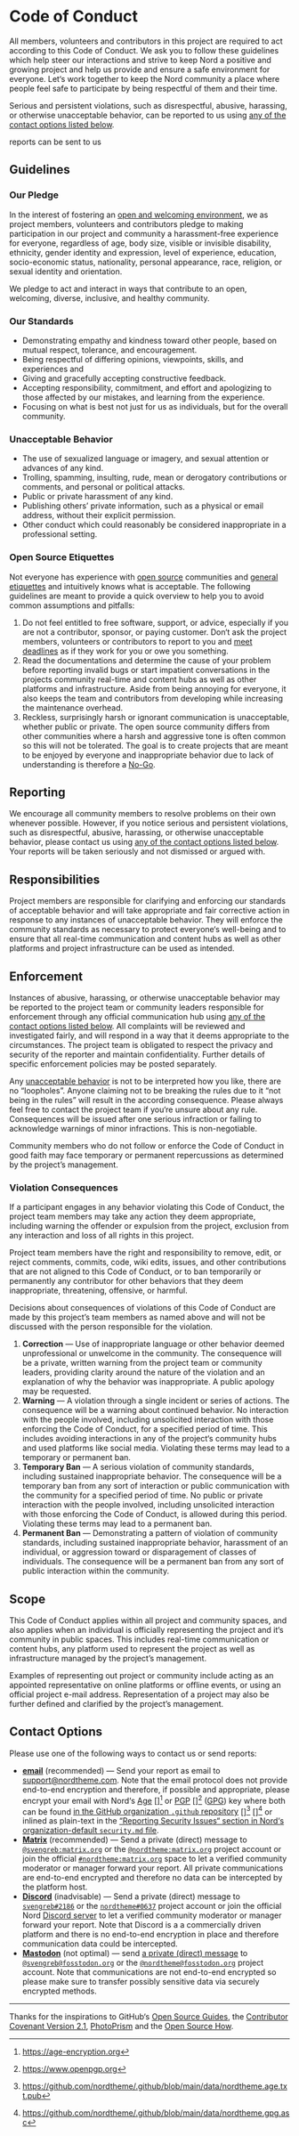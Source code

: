 # Code of Conduct

All members, volunteers and contributors in this project are required to act according to this Code of Conduct. We ask you to follow these guidelines which help steer our interactions and strive to keep Nord a positive and growing project and help us provide and ensure a safe environment for everyone. Let‘s work together to keep the Nord community a place where people feel safe to participate by being respectful of them and their time.

Serious and persistent violations, such as disrespectful, abusive, harassing, or otherwise unacceptable behavior, can be reported to us using [any of the contact options listed below](#contact-options).

reports can be sent to us

## Guidelines

### Our Pledge

In the interest of fostering an [open and welcoming environment][5], we as project members, volunteers and contributors pledge to making participation in our project and community a harassment-free experience for everyone, regardless of age, body size, visible or invisible disability, ethnicity, gender identity and expression, level of experience, education, socio-economic status, nationality, personal appearance, race, religion, or sexual identity and orientation.

We pledge to act and interact in ways that contribute to an open, welcoming, diverse, inclusive, and healthy community.

### Our Standards

- Demonstrating empathy and kindness toward other people, based on mutual respect, tolerance, and encouragement.
- Being respectful of differing opinions, viewpoints, skills, and experiences and
- Giving and gracefully accepting constructive feedback.
- Accepting responsibility, commitment, and effort and apologizing to those affected by our mistakes, and learning from the experience.
- Focusing on what is best not just for us as individuals, but for the overall community.

### Unacceptable Behavior

- The use of sexualized language or imagery, and sexual attention or advances of any kind.
- Trolling, spamming, insulting, rude, mean or derogatory contributions or comments, and personal or political attacks.
- Public or private harassment of any kind.
- Publishing others’ private information, such as a physical or email address, without their explicit permission.
- Other conduct which could reasonably be considered inappropriate in a professional setting.

### Open Source Etiquettes

Not everyone has experience with [open source][2] communities and [general etiquettes][8] and intuitively knows what is acceptable. The following guidelines are meant to provide a quick overview to help you to avoid common assumptions and pitfalls:

1. Do not feel entitled to free software, support, or advice, especially if you are not a contributor, sponsor, or paying customer. Don‘t ask the project members, volunteers or contributors to report to you and [meet deadlines][7] as if they work for you or owe you something.
2. Read the documentations and determine the cause of your problem before reporting invalid bugs or start impatient conversations in the projects community real-time and content hubs as well as other platforms and infrastructure. Aside from being annoying for everyone, it also keeps the team and contributors from developing while increasing the maintenance overhead.
3. Reckless, surprisingly harsh or ignorant communication is unacceptable, whether public or private. The open source community differs from other communities where a harsh and aggressive tone is often common so this will not be tolerated. The goal is to create projects that are meant to be enjoyed by everyone and inappropriate behavior due to lack of understanding is therefore a [No-Go][6].

## Reporting

We encourage all community members to resolve problems on their own whenever possible. However, if you notice serious and persistent violations, such as disrespectful, abusive, harassing, or otherwise unacceptable behavior, please contact us using [any of the contact options listed below](#contact-options). Your reports will be taken seriously and not dismissed or argued with.

## Responsibilities

Project members are responsible for clarifying and enforcing our standards of acceptable behavior and will take appropriate and fair corrective action in response to any instances of unacceptable behavior. They will enforce the community standards as necessary to protect everyone‘s well-being and to ensure that all real-time communication and content hubs as well as other platforms and project infrastructure can be used as intended.

## Enforcement

Instances of abusive, harassing, or otherwise unacceptable behavior may be reported to the project team or community leaders responsible for enforcement through any official communication hub using [any of the contact options listed below](#contact-options). All complaints will be reviewed and investigated fairly, and will respond in a way that it deems appropriate to the circumstances. The project team is obligated to respect the privacy and security of the reporter and maintain confidentiality. Further details of specific enforcement policies may be posted separately.

Any [unacceptable behavior](#unacceptable-behavior) is not to be interpreted how you like, there are no “loopholes”. Anyone claiming not to be breaking the rules due to it “not being in the rules” will result in the according consequence. Please always feel free to contact the project team if you‘re unsure about any rule.
Consequences will be issued after one serious infraction or failing to acknowledge warnings of minor infractions. This is non-negotiable.

Community members who do not follow or enforce the Code of Conduct in good faith may face temporary or permanent repercussions as determined by the project’s management.

### Violation Consequences

If a participant engages in any behavior violating this Code of Conduct, the project team members may take any action they deem appropriate, including warning the offender or expulsion from the project, exclusion from any interaction and loss of all rights in this project.

Project team members have the right and responsibility to remove, edit, or reject comments, commits, code, wiki edits, issues, and other contributions that are not aligned to this Code of Conduct, or to ban temporarily or permanently any contributor for other behaviors that they deem inappropriate, threatening, offensive, or harmful.

Decisions about consequences of violations of this Code of Conduct are made by this project’s team members as named above and will not be discussed with the person responsible for the violation.

1. **Correction** — Use of inappropriate language or other behavior deemed unprofessional or unwelcome in the community.
   The consequence will be a private, written warning from the project team or community leaders, providing clarity around the nature of the violation and an explanation of why the behavior was inappropriate. A public apology may be requested.
2. **Warning** — A violation through a single incident or series of actions.
   The consequence will be a warning about continued behavior. No interaction with the people involved, including unsolicited interaction with those enforcing the Code of Conduct, for a specified period of time. This includes avoiding interactions in any of the project‘s community hubs and used platforms like social media. Violating these terms may lead to a temporary or permanent ban.
3. **Temporary Ban** — A serious violation of community standards, including sustained inappropriate behavior.
   The consequence will be a temporary ban from any sort of interaction or public communication with the community for a specified period of time. No public or private interaction with the people involved, including unsolicited interaction with those enforcing the Code of Conduct, is allowed during this period. Violating these terms may lead to a permanent ban.
4. **Permanent Ban** — Demonstrating a pattern of violation of community standards, including sustained inappropriate behavior, harassment of an individual, or aggression toward or disparagement of classes of individuals.
   The consequence will be a permanent ban from any sort of public interaction within the community.

## Scope

This Code of Conduct applies within all project and community spaces, and also applies when an individual is officially representing the project and it‘s community in public spaces. This includes real-time communication or content hubs, any platform used to represent the project as well as infrastructure managed by the project’s management.

Examples of representing out project or community include acting as an appointed representative on online platforms or offline events, or using an official project e-mail address. Representation of a project may also be further defined and clarified by the project’s management.

## Contact Options

Please use one of the following ways to contact us or send reports:

- **[email][1]** (recommended) — Send your report as email to support@nordtheme.com. Note that the email protocol does not provide end-to-end encryption and therefore, if possible and appropriate, please encrypt your email with Nord‘s [Age][21] [][^1] or [PGP][22] [][^2] ([GPG][23]) key where both can be found [in the GitHub organization `.github` repository][24] [][^3] [][^4] or inlined as plain-text in the [“Reporting Security Issues“ section in Nord‘s organization-default `security.md` file][25].
- **[Matrix][9]** (recommended) — Send a private (direct) message to [`@svengreb:matrix.org`][10] or the [`@nordtheme:matrix.org`][11] project account or join the official [`#nordtheme:matrix.org`][12] space to let a verified community moderator or manager forward your report. All private communications are end-to-end encrypted and therefore no data can be intercepted by the platform host.
- **[Discord][13]** (inadvisable) — Send a private (direct) message to [`svengreb#2186`][14] or the [`nordtheme#0637`][15] project account or join the official Nord [Discord server][16] to let a verified community moderator or manager forward your report. Note that Discord is a a commercially driven platform and there is no end-to-end encryption in place and therefore communication data could be intercepted.
- **[Mastodon][17]** (not optimal) — send [a private (direct) message][18] to [`@svengreb@fosstodon.org`][19] or the [`@nordtheme@fosstodon.org`][20] project account. Note that communications are not end-to-end encrypted so please make sure to transfer possibly sensitive data via securely encrypted methods.

---

Thanks for the inspirations to GitHub‘s [Open Source Guides][2], the [Contributor Covenant Version 2.1][4], [PhotoPrism][3] and the [Open Source How][8].

<!--lint disable final-definition-->

[1]: mailto:support@nordtheme.com
[2]: https://opensource.guide
[3]: https://photoprism.app/code-of-conduct
[4]: https://www.contributor-covenant.org/version/2/1/code_of_conduct
[5]: https://opensource.guide/building-community
[6]: https://en.wiktionary.org/wiki/No-Go
[7]: https://docs.photoprism.app/developer-guide/code-quality/#go-slow-before-you-go-fast
[8]: https://opensource.how/etiquette
[9]: https://matrix.org
[10]: urlhttps://matrix.to/#/@svengreb:matrix.org
[11]: urlhttps://matrix.to/#/@nordtheme:matrix.org
[12]: https://matrix.to/#/#nordtheme:matrix.org
[13]: https://discord.com
[14]: https://discordapp.com/users/448543165021159424
[15]: https://discordapp.com/users/990242200405295204
[16]: https://discord.gg/65nrRxuJzB
[17]: https://joinmastodon.org
[18]: https://docs.joinmastodon.org/user/network/#direct
[19]: https://fosstodon.org/@svengreb
[20]: https://fosstodon.org/@nordtheme
[21]: https://raw.githubusercontent.com/nordtheme/.github/main/data/nordtheme.age.txt.pub
[22]: https://raw.githubusercontent.com/nordtheme/.github/main/data/nordtheme.gpg.asc
[23]: https://gnupg.org
[24]: https://github.com/nordtheme/.github/tree/main/data
[25]: https://github.com/nordtheme/.github/blob/main/security.md##reporting-security-issues

<!--lint disable no-duplicate-definitions-->

[^1]: https://age-encryption.org
[^2]: https://www.openpgp.org
[^3]: https://github.com/nordtheme/.github/blob/main/data/nordtheme.age.txt.pub
[^4]: https://github.com/nordtheme/.github/blob/main/data/nordtheme.gpg.asc
